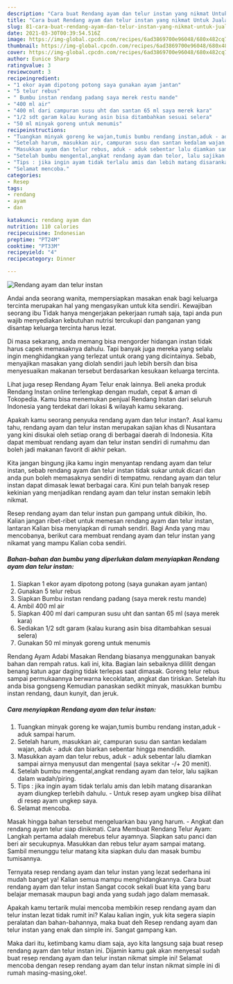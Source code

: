 ```yaml
---
description: "Cara buat Rendang ayam dan telur instan yang nikmat Untuk Jualan"
title: "Cara buat Rendang ayam dan telur instan yang nikmat Untuk Jualan"
slug: 81-cara-buat-rendang-ayam-dan-telur-instan-yang-nikmat-untuk-jualan
date: 2021-03-30T00:39:54.516Z
image: https://img-global.cpcdn.com/recipes/6ad3869700e96048/680x482cq70/rendang-ayam-dan-telur-instan-foto-resep-utama.jpg
thumbnail: https://img-global.cpcdn.com/recipes/6ad3869700e96048/680x482cq70/rendang-ayam-dan-telur-instan-foto-resep-utama.jpg
cover: https://img-global.cpcdn.com/recipes/6ad3869700e96048/680x482cq70/rendang-ayam-dan-telur-instan-foto-resep-utama.jpg
author: Eunice Sharp
ratingvalue: 3
reviewcount: 3
recipeingredient:
- "1 ekor ayam dipotong potong saya gunakan ayam jantan"
- "5 telur rebus"
- " Bumbu instan rendang padang saya merek restu mande"
- "400 ml air"
- "400 ml dari campuran susu uht dan santan 65 ml saya merek kara"
- "1/2 sdt garam kalau kurang asin bisa ditambahkan sesuai selera"
- "50 ml minyak goreng untuk menumis"
recipeinstructions:
- "Tuangkan minyak goreng ke wajan,tumis bumbu rendang instan,aduk - aduk sampai harum."
- "Setelah harum, masukkan air, campuran susu dan santan kedalam wajan, aduk - aduk dan biarkan sebentar hingga mendidih."
- "Masukkan ayam dan telur rebus, aduk - aduk sebentar lalu diamkan sampai airnya menyusut dan mengental (saya sekitar -/+ 20 menit)."
- "Setelah bumbu mengental,angkat rendang ayam dan telor, lalu sajikan dalam wadah/piring."
- "Tips : jika ingin ayam tidak terlalu amis dan lebih matang disarankan ayam diungkep terlebih dahulu. Untuk resep ayam ungkep bisa dilihat di resep ayam ungkep saya."
- "Selamat mencoba."
categories:
- Resep
tags:
- rendang
- ayam
- dan

katakunci: rendang ayam dan 
nutrition: 110 calories
recipecuisine: Indonesian
preptime: "PT24M"
cooktime: "PT33M"
recipeyield: "4"
recipecategory: Dinner

---
```



![Rendang ayam dan telur instan](https://img-global.cpcdn.com/recipes/6ad3869700e96048/680x482cq70/rendang-ayam-dan-telur-instan-foto-resep-utama.jpg)

Andai anda seorang wanita, mempersiapkan masakan enak bagi keluarga tercinta merupakan hal yang mengasyikan untuk kita sendiri. Kewajiban seorang ibu Tidak hanya mengerjakan pekerjaan rumah saja, tapi anda pun wajib menyediakan kebutuhan nutrisi tercukupi dan panganan yang disantap keluarga tercinta harus lezat.

Di masa  sekarang, anda memang bisa mengorder hidangan instan tidak harus capek memasaknya dahulu. Tapi banyak juga mereka yang selalu ingin menghidangkan yang terlezat untuk orang yang dicintainya. Sebab, menyajikan masakan yang diolah sendiri jauh lebih bersih dan bisa menyesuaikan makanan tersebut berdasarkan kesukaan keluarga tercinta. 

Lihat juga resep Rendang Ayam Telur enak lainnya. Beli aneka produk Rendang Instan online terlengkap dengan mudah, cepat &amp; aman di Tokopedia. Kamu bisa menemukan penjual Rendang Instan dari seluruh Indonesia yang terdekat dari lokasi &amp; wilayah kamu sekarang.

Apakah kamu seorang penyuka rendang ayam dan telur instan?. Asal kamu tahu, rendang ayam dan telur instan merupakan sajian khas di Nusantara yang kini disukai oleh setiap orang di berbagai daerah di Indonesia. Kita dapat membuat rendang ayam dan telur instan sendiri di rumahmu dan boleh jadi makanan favorit di akhir pekan.

Kita jangan bingung jika kamu ingin menyantap rendang ayam dan telur instan, sebab rendang ayam dan telur instan tidak sukar untuk dicari dan anda pun boleh memasaknya sendiri di tempatmu. rendang ayam dan telur instan dapat dimasak lewat berbagai cara. Kini pun telah banyak resep kekinian yang menjadikan rendang ayam dan telur instan semakin lebih nikmat.

Resep rendang ayam dan telur instan pun gampang untuk dibikin, lho. Kalian jangan ribet-ribet untuk memesan rendang ayam dan telur instan, lantaran Kalian bisa menyiapkan di rumah sendiri. Bagi Anda yang mau mencobanya, berikut cara membuat rendang ayam dan telur instan yang nikamat yang mampu Kalian coba sendiri.

<!--inarticleads1-->

##### Bahan-bahan dan bumbu yang diperlukan dalam menyiapkan Rendang ayam dan telur instan:

1. Siapkan 1 ekor ayam dipotong potong (saya gunakan ayam jantan)
1. Gunakan 5 telur rebus
1. Siapkan  Bumbu instan rendang padang (saya merek restu mande)
1. Ambil 400 ml air
1. Siapkan 400 ml dari campuran susu uht dan santan 65 ml (saya merek kara)
1. Sediakan 1/2 sdt garam (kalau kurang asin bisa ditambahkan sesuai selera)
1. Gunakan 50 ml minyak goreng untuk menumis


Rendang Ayam Adabi Masakan Rendang biasanya menggunakan banyak bahan dan rempah ratus. kali ini, kita. Bagian lain sebaiknya dililit dengan benang katun agar daging tidak terlepas saat dimasak. Goreng telur rebus sampai permukaannya berwarna kecoklatan, angkat dan tiriskan. Setelah itu anda bisa gongseng Kemudian panaskan sedikit minyak, masukkan bumbu instan rendang, daun kunyit, dan jeruk. 

<!--inarticleads2-->

##### Cara menyiapkan Rendang ayam dan telur instan:

1. Tuangkan minyak goreng ke wajan,tumis bumbu rendang instan,aduk - aduk sampai harum.
1. Setelah harum, masukkan air, campuran susu dan santan kedalam wajan, aduk - aduk dan biarkan sebentar hingga mendidih.
1. Masukkan ayam dan telur rebus, aduk - aduk sebentar lalu diamkan sampai airnya menyusut dan mengental (saya sekitar -/+ 20 menit).
1. Setelah bumbu mengental,angkat rendang ayam dan telor, lalu sajikan dalam wadah/piring.
1. Tips : jika ingin ayam tidak terlalu amis dan lebih matang disarankan ayam diungkep terlebih dahulu. - Untuk resep ayam ungkep bisa dilihat di resep ayam ungkep saya.
1. Selamat mencoba.


Masak hingga bahan tersebut mengeluarkan bau yang harum. - Angkat dan rendang ayam telur siap dinikmati. Cara Membuat Rendang Telur Ayam: Langkah pertama adalah merebus telur ayamnya. Siapkan satu panci dan beri air secukupnya. Masukkan dan rebus telur ayam sampai matang. Sambil menunggu telur matang kita siapkan dulu dan masak bumbu tumisannya. 

Ternyata resep rendang ayam dan telur instan yang lezat sederhana ini mudah banget ya! Kalian semua mampu menghidangkannya. Cara buat rendang ayam dan telur instan Sangat cocok sekali buat kita yang baru belajar memasak maupun bagi anda yang sudah jago dalam memasak.

Apakah kamu tertarik mulai mencoba membikin resep rendang ayam dan telur instan lezat tidak rumit ini? Kalau kalian ingin, yuk kita segera siapin peralatan dan bahan-bahannya, maka buat deh Resep rendang ayam dan telur instan yang enak dan simple ini. Sangat gampang kan. 

Maka dari itu, ketimbang kamu diam saja, ayo kita langsung saja buat resep rendang ayam dan telur instan ini. Dijamin kamu gak akan menyesal sudah buat resep rendang ayam dan telur instan nikmat simple ini! Selamat mencoba dengan resep rendang ayam dan telur instan nikmat simple ini di rumah masing-masing,oke!.

